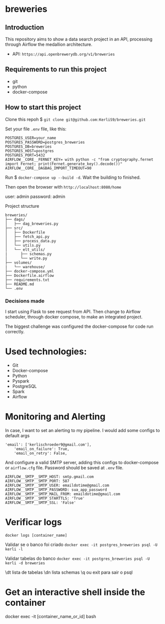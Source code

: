 # breweries

## Introduction

This repository aims to show a data search project in an API, processing through Airflow the medallion architecture.

* API: `https://api.openbrewerydb.org/v1/breweries`

## Requirements to run this project
- git
- python
- docker-compose

## How to start this project

Clone this repoh $ `git clone git@github.com:KerliS9/breweries.git`

Set your file `.env` file, like this:
```
POSTGRES_USER=your_name
POSTGRES_PASSWORD=postgres_breweries
POSTGRES_DB=breweries
POSTGRES_HOST=postgres
POSTGRES_PORT=5432
AIRFLOW__CORE__FERNET_KEY= with python -c "from cryptography.fernet import Fernet; print(Fernet.generate_key().decode())"
AIRFLOW__CORE__DAGBAG_IMPORT_TIMEOUT=90
```
Run $ `docker-compose up --build -d`. Wait the building to finished.

Then open the browser with `http://localhost:8080/home`

user: admin
password: admin

Project structure
```
breweries/
├── dags/
│   ├── dag_breweries.py
├── src/
│   ├── Dockerfile
│   ├── fetch_api.py
│   ├── process_data.py
│   └── utils.py
│   └── elt_utils/
|      ├── schemas.py
│      └── write.py
├── volumes/
|   └── warehouse/
├── docker-compose.yml
├── Dockerfile.airflow
├── requirements.txt
├── README.md
└── .env
```
### Decisions made

I start using Flask to see request from API. Then change to Airflow scheduler, through docker compose, to make an integrated project.

The biggest challenge was configured the docker-compose for code run correctly.

# Used technologies:

- Git
- Docker-compose
- Python
- Pyspark
- PostgreSQL
- Spark
- Airflow

# Monitoring and Alerting
In case, I want to set an alerting to my pipeline. I would add some configs to default args
```
'email': ['kerlischroeder9@gmail.com'],
    'email_on_failure': True,
    'email_on_retry': False,
```
And configure a valid SMTP server, adding this configs to docker-compose or `airflow.cfg` file. Password should be saved at `.env` file.
```
AIRFLOW__SMTP__SMTP_HOST: smtp.gmail.com
AIRFLOW__SMTP__SMTP_PORT: 587
AIRFLOW__SMTP__SMTP_USER: emaildotime@gmail.com
AIRFLOW__SMTP__SMTP_PASSWORD: sua_app_password
AIRFLOW__SMTP__SMTP_MAIL_FROM: emaildotime@gmail.com
AIRFLOW__SMTP__SMTP_STARTTLS: 'True'
AIRFLOW__SMTP__SMTP_SSL: 'False'
```

# Verificar logs
```docker logs [container_name]```

Validar se o banco foi criado
```docker exec -it postgres_breweries psql -U kerli -l```

Validar tabelas do banco
```docker exec -it postgres_breweries psql -U kerli -d breweries```

\dt lista de tabelas
\dn lista schemas
\q ou exit para sair o psql

# Get an interactive shell inside the container
docker exec -it [container_name_or_id] bash
